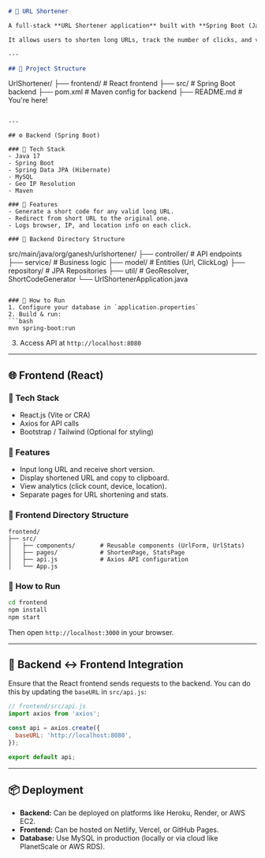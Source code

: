 ```markdown
# 🔗 URL Shortener

A full-stack **URL Shortener application** built with **Spring Boot (Java)** for the backend and **React.js** for the frontend.

It allows users to shorten long URLs, track the number of clicks, and view basic analytics like browser and location data.

---

## 📁 Project Structure

```

UrlShortener/
├── frontend/              # React frontend
├── src/                   # Spring Boot backend
├── pom.xml                # Maven config for backend
├── README.md              # You're here!

```

---

## ⚙️ Backend (Spring Boot)

### 📌 Tech Stack
- Java 17
- Spring Boot
- Spring Data JPA (Hibernate)
- MySQL
- Geo IP Resolution
- Maven

### 🚀 Features
- Generate a short code for any valid long URL.
- Redirect from short URL to the original one.
- Logs browser, IP, and location info on each click.

### 📂 Backend Directory Structure
```

src/main/java/org/ganesh/urlshortener/
├── controller/           # API endpoints
├── service/              # Business logic
├── model/                # Entities (Url, ClickLog)
├── repository/           # JPA Repositories
├── util/                 # GeoResolver, ShortCodeGenerator
└── UrlShortenerApplication.java

````

### 🔧 How to Run
1. Configure your database in `application.properties`
2. Build & run:
```bash
mvn spring-boot:run
````

3. Access API at `http://localhost:8080`

---

## 🌐 Frontend (React)

### 📌 Tech Stack

* React.js (Vite or CRA)
* Axios for API calls
* Bootstrap / Tailwind (Optional for styling)

### 🎯 Features

* Input long URL and receive short version.
* Display shortened URL and copy to clipboard.
* View analytics (click count, device, location).
* Separate pages for URL shortening and stats.

### 📂 Frontend Directory Structure

```
frontend/
├── src/
│   ├── components/       # Reusable components (UrlForm, UrlStats)
│   ├── pages/            # ShortenPage, StatsPage
│   ├── api.js            # Axios API configuration
│   └── App.js
```

### 🔧 How to Run

```bash
cd frontend
npm install
npm start
```

Then open `http://localhost:3000` in your browser.

---

## 🔄 Backend ↔ Frontend Integration

Ensure that the React frontend sends requests to the backend. You can do this by updating the `baseURL` in `src/api.js`:

```js
// frontend/src/api.js
import axios from 'axios';

const api = axios.create({
  baseURL: 'http://localhost:8080',
});

export default api;
```

---

## 📦 Deployment

* **Backend:** Can be deployed on platforms like Heroku, Render, or AWS EC2.
* **Frontend:** Can be hosted on Netlify, Vercel, or GitHub Pages.
* **Database:** Use MySQL in production (locally or via cloud like PlanetScale or AWS RDS).
